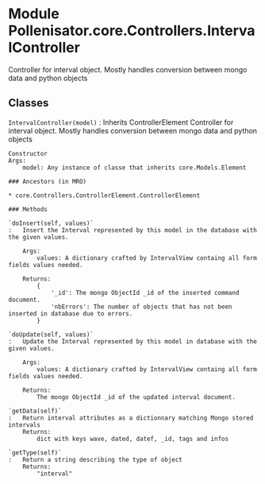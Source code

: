 Module Pollenisator.core.Controllers.IntervalController
=======================================================
Controller for interval object. Mostly handles conversion between mongo data and python objects

Classes
-------

`IntervalController(model)`
:   Inherits ControllerElement
    Controller for interval object. Mostly handles conversion between mongo data and python objects
    
    Constructor
    Args:
        model: Any instance of classe that inherits core.Models.Element

    ### Ancestors (in MRO)

    * core.Controllers.ControllerElement.ControllerElement

    ### Methods

    `doInsert(self, values)`
    :   Insert the Interval represented by this model in the database with the given values.
        
        Args:
            values: A dictionary crafted by IntervalView containg all form fields values needed.
        
        Returns:
            {
                '_id': The mongo ObjectId _id of the inserted command document.
                'nbErrors': The number of objects that has not been inserted in database due to errors.
            }

    `doUpdate(self, values)`
    :   Update the Interval represented by this model in database with the given values.
        
        Args:
            values: A dictionary crafted by IntervalView containg all form fields values needed.
        
        Returns:
            The mongo ObjectId _id of the updated interval document.

    `getData(self)`
    :   Return interval attributes as a dictionnary matching Mongo stored intervals
        Returns:
            dict with keys wave, dated, datef, _id, tags and infos

    `getType(self)`
    :   Return a string describing the type of object
        Returns:
            "interval"